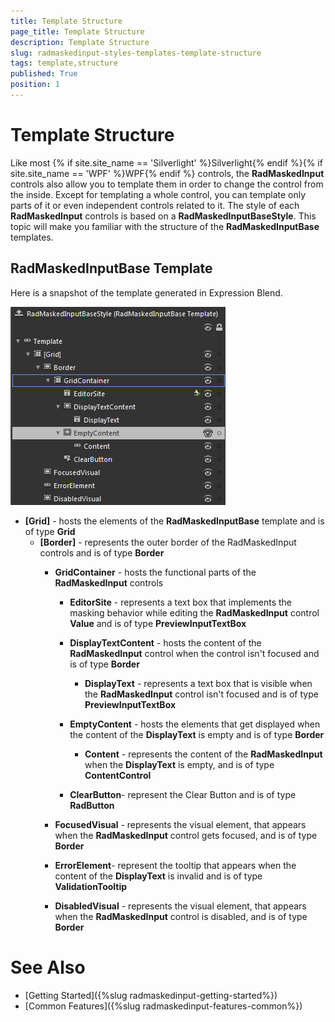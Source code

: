 ```yaml
---
title: Template Structure
page_title: Template Structure
description: Template Structure
slug: radmaskedinput-styles-templates-template-structure
tags: template,structure
published: True
position: 1
---
```


# Template Structure

Like most {% if site.site_name == 'Silverlight' %}Silverlight{% endif %}{% if site.site_name == 'WPF' %}WPF{% endif %} controls, the __RadMaskedInput__ controls also allow you to template them in order to change the control from the inside. Except for templating a whole control, you can template only parts of it or even independent controls related to it. The style of each __RadMaskedInput__ controls is based on a __RadMaskedInputBaseStyle__. This topic will make you familiar with the structure of the __RadMaskedInputBase__ templates. 

## RadMaskedInputBase Template

Here is a snapshot of the template generated in Expression Blend.

![](images/radmaskedinput_templates_maskedinputbase.png)

* __[Grid]__ - hosts the elements of the __RadMaskedInputBase__ template and is of type __Grid__
	* __[Border]__ - represents the outer border of the RadMaskedInput controls and is of type __Border__
		* __GridContainer__ - hosts the functional parts of the __RadMaskedInput__ controls
			* __EditorSite__ - represents a text box that implements the masking behavior while editing the __RadMaskedInput__ control __Value__ and is of type __PreviewInputTextBox__

			* __DisplayTextContent__ - hosts the content of the __RadMaskedInput__ control when the control isn't focused and is of type __Border__
				* __DisplayText__ - represents a text box that is visible when the __RadMaskedInput__ control isn't focused and is of type __PreviewInputTextBox__

			* __EmptyContent__ - hosts the elements that get displayed when the content of the __DisplayText__ is empty and is of type __Border__
				* __Content__ - represents the content of the __RadMaskedInput__ when the __DisplayText__ is empty, and is of type __ContentControl__

			* __ClearButton__- represent the Clear Button and is of type __RadButton__

		* __FocusedVisual__ - represents the visual element, that appears when the __RadMaskedInput__ control gets focused, and is of type __Border__
		
		* __ErrorElement__- represent the tooltip that appears when the content of the __DisplayText__ is invalid and is of type __ValidationTooltip__

		* __DisabledVisual__ - represents the visual element, that appears when the __RadMaskedInput__ control is disabled, and is of type __Border__

# See Also
 * [Getting Started]({%slug radmaskedinput-getting-started%})
 * [Common Features]({%slug radmaskedinput-features-common%})